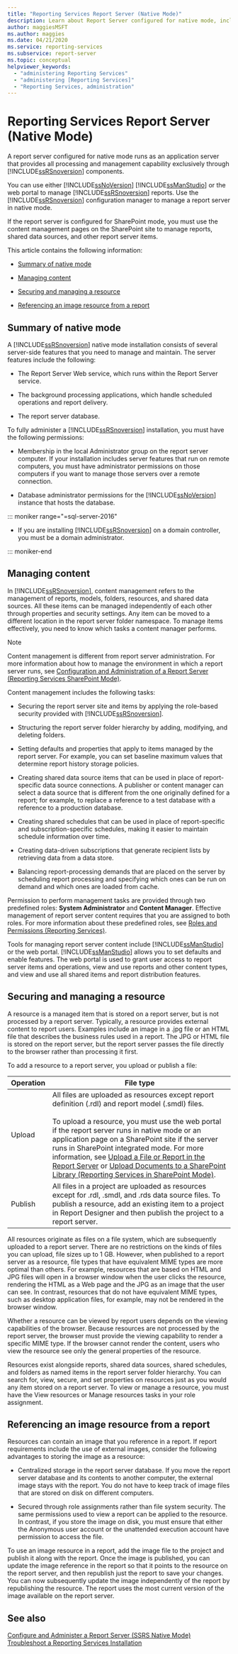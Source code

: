 ```yaml
---
title: "Reporting Services Report Server (Native Mode)"
description: Learn about Report Server configured for native mode, including managing content, managing a resource, and referencing an image resource from a report.
author: maggiesMSFT
ms.author: maggies
ms.date: 04/21/2020
ms.service: reporting-services
ms.subservice: report-server
ms.topic: conceptual
helpviewer_keywords:
  - "administering Reporting Services"
  - "administering [Reporting Services]"
  - "Reporting Services, administration"
---
```

# Reporting Services Report Server (Native Mode)
  A report server configured for native mode runs as an application server that provides all processing and management capability exclusively through [!INCLUDE[ssRSnoversion](../../includes/ssrsnoversion-md.md)] components.  
  
 You can use either [!INCLUDE[ssNoVersion](../../includes/ssnoversion-md.md)] [!INCLUDE[ssManStudio](../../includes/ssmanstudio-md.md)] or the web portal to manage [!INCLUDE[ssRSnoversion](../../includes/ssrsnoversion-md.md)] reports. Use the [!INCLUDE[ssRSnoversion](../../includes/ssrsnoversion-md.md)] configuration manager to manage a report server in native mode.  
  
 If the report server is configured for SharePoint mode, you must use the content management pages on the SharePoint site to manage reports, shared data sources, and other report server items.  
  
 This article contains the following information:  
  
-   [Summary of native mode](#bkmk_sum)  
  
-   [Managing content](#bkmk_managecontent)  
  
-   [Securing and managing a resource](#bkmk_manageresources)  
  
-   [Referencing an image resource from a report](#bkmk_referenceimage)  
  
##  <a name="bkmk_sum"></a> Summary of native mode  
 A [!INCLUDE[ssRSnoversion](../../includes/ssrsnoversion-md.md)] native mode installation consists of several server-side features that you need to manage and maintain. The server features include the following:  
  
-   The Report Server Web service, which runs within the Report Server service.  
  
-   The background processing applications, which handle scheduled operations and report delivery.  
  
-   The report server database.  
  
 To fully administer a [!INCLUDE[ssRSnoversion](../../includes/ssrsnoversion-md.md)] installation, you must have the following permissions:  
  
-   Membership in the local Administrator group on the report server computer. If your installation includes server features that run on remote computers, you must have administrator permissions on those computers if you want to manage those servers over a remote connection.  
  
-   Database administrator permissions for the [!INCLUDE[ssNoVersion](../../includes/ssnoversion-md.md)] instance that hosts the database.  

::: moniker range="=sql-server-2016"

-   If you are installing [!INCLUDE[ssRSnoversion](../../includes/ssrsnoversion-md.md)] on a domain controller, you must be a domain administrator.  

::: moniker-end

##  <a name="bkmk_managecontent"></a> Managing content  
 In [!INCLUDE[ssRSnoversion](../../includes/ssrsnoversion-md.md)], content management refers to the management of reports, models, folders, resources, and shared data sources. All these items can be managed independently of each other through properties and security settings. Any item can be moved to a different location in the report server folder namespace. To manage items effectively, you need to know which tasks a content manager performs.  
  
> [!NOTE]  
>  Content management is different from report server administration. For more information about how to manage the environment in which a report server runs, see [Configuration and Administration of a Report Server &#40;Reporting Services SharePoint Mode&#41;](../../reporting-services/report-server-sharepoint/configuration-and-administration-of-a-report-server.md).  
  
 Content management includes the following tasks:  
  
-   Securing the report server site and items by applying the role-based security provided with [!INCLUDE[ssRSnoversion](../../includes/ssrsnoversion-md.md)].  
  
-   Structuring the report server folder hierarchy by adding, modifying, and deleting folders.  
  
-   Setting defaults and properties that apply to items managed by the report server. For example, you can set baseline maximum values that determine report history storage policies.  
  
-   Creating shared data source items that can be used in place of report-specific data source connections. A publisher or content manager can select a data source that is different from the one originally defined for a report; for example, to replace a reference to a test database with a reference to a production database.  
  
-   Creating shared schedules that can be used in place of report-specific and subscription-specific schedules, making it easier to maintain schedule information over time.  
  
-   Creating data-driven subscriptions that generate recipient lists by retrieving data from a data store.  
  
-   Balancing report-processing demands that are placed on the server by scheduling report processing and specifying which ones can be run on demand and which ones are loaded from cache.  
  
 Permission to perform management tasks are provided through two predefined roles: **System Administrator** and **Content Manager**. Effective management of report server content requires that you are assigned to both roles. For more information about these predefined roles, see [Roles and Permissions &#40;Reporting Services&#41;](../../reporting-services/security/roles-and-permissions-reporting-services.md).  
  
 Tools for managing report server content include [!INCLUDE[ssManStudio](../../includes/ssmanstudio-md.md)] or the web portal. [!INCLUDE[ssManStudio](../../includes/ssmanstudio-md.md)] allows you to set defaults and enable features. The web portal is used to grant user access to report server items and operations, view and use reports and other content types, and view and use all shared items and report distribution features.  
  
##  <a name="bkmk_manageresources"></a> Securing and managing a resource  
 A resource is a managed item that is stored on a report server, but is not processed by a report server. Typically, a resource provides external content to report users. Examples include an image in a .jpg file or an HTML file that describes the business rules used in a report. The JPG or HTML file is stored on the report server, but the report server passes the file directly to the browser rather than processing it first.  
  
 To add a resource to a report server, you upload or publish a file:  
  
|Operation|File type|  
|---------------|---------------|  
|Upload|All files are uploaded as resources except report definition (.rdl) and report model (.smdl) files.<br /><br /> To upload a resource, you must use the web portal if the report server runs in native mode or an application page on a SharePoint site if the server runs in SharePoint integrated mode. For more information, see [Upload a File or Report in the Report Server](../../reporting-services/reports/upload-a-file-or-report-report-manager.md) or [Upload Documents to a SharePoint Library &#40;Reporting Services in SharePoint Mode&#41;](../../reporting-services/report-server-sharepoint/upload-documents-to-a-sharepoint-library-reporting-services-in-sharepoint-mode.md).|  
|Publish|All files in a project are uploaded as resources except for .rdl, .smdl, and .rds data source files. To publish a resource, add an existing item to a project in Report Designer and then publish the project to a report server.|  
  
 All resources originate as files on a file system, which are subsequently uploaded to a report server. There are no restrictions on the kinds of files you can upload, file sizes up to 1 GB. However, when published to a report server as a resource, file types that have equivalent MIME types are more optimal than others. For example, resources that are based on HTML and JPG files will open in a browser window when the user clicks the resource, rendering the HTML as a Web page and the JPG as an image that the user can see. In contrast, resources that do not have equivalent MIME types, such as desktop application files, for example, may not be rendered in the browser window.  
  
 Whether a resource can be viewed by report users depends on the viewing capabilities of the browser. Because resources are not processed by the report server, the browser must provide the viewing capability to render a specific MIME type. If the browser cannot render the content, users who view the resource see only the general properties of the resource.  
  
 Resources exist alongside reports, shared data sources, shared schedules, and folders as named items in the report server folder hierarchy. You can search for, view, secure, and set properties on resources just as you would any item stored on a report server. To view or manage a resource, you must have the View resources or Manage resources tasks in your role assignment.  
  
##  <a name="bkmk_referenceimage"></a> Referencing an image resource from a report  
 Resources can contain an image that you reference in a report. If report requirements include the use of external images, consider the following advantages to storing the image as a resource:  
  
-   Centralized storage in the report server database. If you move the report server database and its contents to another computer, the external image stays with the report. You do not have to keep track of image files that are stored on disk on different computers.  
  
-   Secured through role assignments rather than file system security. The same permissions used to view a report can be applied to the resource. In contrast, if you store the image on disk, you must ensure that either the Anonymous user account or the unattended execution account have permission to access the file.  
  
 To use an image resource in a report, add the image file to the project and publish it along with the report. Once the image is published, you can update the image reference in the report so that it points to the resource on the report server, and then republish just the report to save your changes. You can now subsequently update the image independently of the report by republishing the resource. The report uses the most current version of the image available on the report server.  
  
## See also  
 [Configure and Administer a Report Server &#40;SSRS Native Mode&#41;](../../reporting-services/report-server/configure-and-administer-a-report-server-ssrs-native-mode.md)   
 [Troubleshoot a Reporting Services Installation](../../reporting-services/install-windows/troubleshoot-a-reporting-services-installation.md)  
  
  
